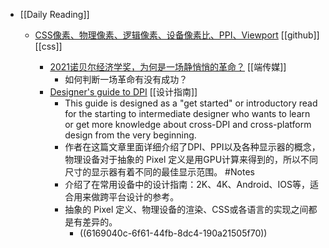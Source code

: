 - [[Daily Reading]]
	- [CSS像素、物理像素、逻辑像素、设备像素比、PPI、Viewport](https://github.com/jawil/blog/issues/21) [[github]] [[css]]
	  	
	  	- [2021诺贝尔经济学奖，为何是一场静悄悄的革命？](https://theinitium.com/article/20211014-opinion-nobel-price-economy/)  [[端传媒]]
	  		- 如何判断一场革命有没有成功？
	  	- [Designer's guide to DPI](https://sebastien-gabriel.com/designers-guide-to-dpi/) [[设计指南]]
	  		- This guide is designed as a "get started" or introductory read for the starting to intermediate designer who wants to learn or get more knowledge about cross-DPI and cross-platform design from the very beginning.
	  		- 作者在这篇文章里面详细介绍了DPI、PPI以及各种显示器的概念，物理设备对于抽象的 Pixel 定义是用GPU计算来得到的，所以不同尺寸的显示器有着不同的最佳显示范围。 #Notes
	  		- 介绍了在常用设备中的设计指南：2K、4K、Android、IOS等，适合用来做跨平台设计的参考。
	  		- 抽象的 Pixel 定义、物理设备的渲染、CSS或各语言的实现之间都是有差异的。
	  			- ((6169040c-6f61-44fb-8dc4-190a21505f70))
